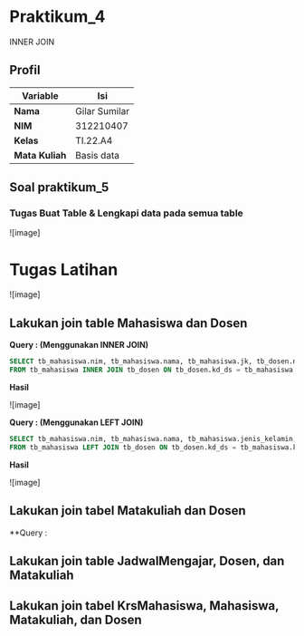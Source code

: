 # Praktikum_4
INNER JOIN

## Profil
| Variable | Isi |
| -------- | --- |
| **Nama** | Gilar Sumilar |
| **NIM** | 312210407 |
| **Kelas** | TI.22.A4 |
| **Mata Kuliah** | Basis data |

## Soal praktikum_5
### Tugas Buat Table & Lengkapi data pada semua table
![image]

# Tugas Latihan
![image]


## Lakukan join table Mahasiswa dan Dosen
**Query : (Menggunakan INNER JOIN)**
```sql
SELECT tb_mahasiswa.nim, tb_mahasiswa.nama, tb_mahasiswa.jk, tb_dosen.nama AS "Dosen"
FROM tb_mahasiswa INNER JOIN tb_dosen ON tb_dosen.kd_ds = tb_mahasiswa.kd_ds;
```
**Hasil**

![image]

**Query : (Menggunakan LEFT JOIN)**
```sql
SELECT tb_mahasiswa.nim, tb_mahasiswa.nama, tb_mahasiswa.jenis_kelamin, tb_dosen.nama AS "Dosen"
FROM tb_mahasiswa LEFT JOIN tb_dosen ON tb_dosen.kd_ds = tb_mahasiswa.kd_ds;
```
**Hasil**

![image]

## Lakukan join tabel Matakuliah dan Dosen
**Query : 

## Lakukan join table JadwalMengajar, Dosen, dan Matakuliah

## Lakukan join tabel KrsMahasiswa, Mahasiswa, Matakuliah, dan Dosen

